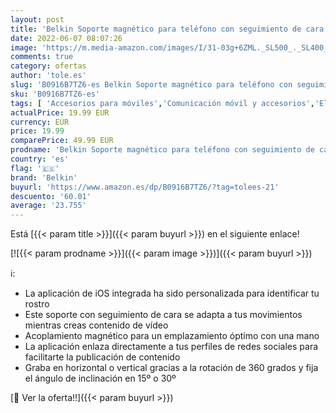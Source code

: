 ```yaml
---
layout: post
title: 'Belkin Soporte magnético para teléfono con seguimiento de cara  compatible con MagSafe  base para smartphone con rastreo de movimiento para creadores de contenido  funciona con la serie iPhone 12'
date: 2022-06-07 08:07:26
image: 'https://m.media-amazon.com/images/I/31-03g+6ZML._SL500_._SL400_.jpg'
comments: true
category: ofertas
author: 'tole.es'
slug: 'B0916B7TZ6-es Belkin Soporte magnético para teléfono con seguimiento de...'
sku: 'B0916B7TZ6-es'
tags: [ 'Accesorios para móviles','Comunicación móvil y accesorios','Electrónica','belkin','iphone','🇪🇸', ]
actualPrice: 19.99 EUR
currency: EUR
price: 19.99
comparePrice: 49.99 EUR
prodname: 'Belkin Soporte magnético para teléfono con seguimiento de cara  compatible con MagSafe  base para smartphone con rastreo de movimiento para creadores de contenido  funciona con la serie iPhone 12'
country: 'es'
flag: '🇪🇸'
brand: 'Belkin'
buyurl: 'https://www.amazon.es/dp/B0916B7TZ6/?tag=tolees-21'
descuento: '60.01'
average: '23.755'
---
```


Está [{{< param title >}}]({{< param buyurl >}}) en el siguiente enlace!

[![{{< param prodname >}}]({{< param image >}})]({{< param buyurl >}})

ℹ️:

- La aplicación de iOS integrada ha sido personalizada para identificar tu rostro
- Este soporte con seguimiento de cara se adapta a tus movimientos mientras creas contenido de vídeo
- Acoplamiento magnético para un emplazamiento óptimo con una mano
- La aplicación enlaza directamente a tus perfiles de redes sociales para facilitarte la publicación de contenido
- Graba en horizontal o vertical gracias a la rotación de 360 grados y fija el ángulo de inclinación en 15º o 30º

[🛒 Ver la oferta!!]({{< param buyurl >}})
